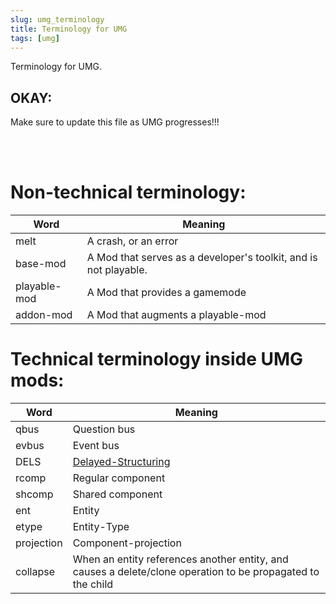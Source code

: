 ```yaml
---
slug: umg_terminology
title: Terminology for UMG
tags: [umg]
---
```


Terminology for UMG.

<!--truncate-->

## OKAY:
Make sure to update this file as UMG progresses!!!  

<br/>
<br/>


# Non-technical terminology:

| Word      | Meaning |
| ----------- | ----------- |
| melt      | A crash, or an error       |
| base-mod      | A Mod that serves as a developer's toolkit, and is not playable. |
| playable-mod      | A Mod that provides a gamemode   |
| addon-mod      | A Mod that augments a playable-mod |


# Technical terminology inside UMG mods:

| Word      | Meaning |
| ----------- | ----------- |
| qbus   | Question bus |
| evbus   | Event bus |
| DELS   | [Delayed-Structuring](../DELS)        |
| rcomp   | Regular component        |
| shcomp  | Shared component        |
| ent   | Entity        |
| etype   | Entity-Type        |
| projection   | Component-projection        |
| collapse | When an entity references another entity, and causes a delete/clone operation to be propagated to the child |

